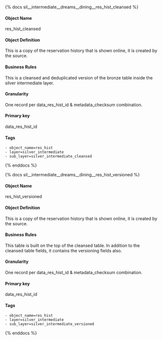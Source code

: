 {% docs sil__intermediate__dreams__dining__res_hist_cleansed %}

#### Object Name
res_hist_cleansed

#### Object Definition
This is a copy of the reservation history that is shown online, it is created by the source.

#### Business Rules
This is a cleansed and deduplicated version of the bronze table inside the silver intermediate layer.

#### Granularity
One record per data_res_hist_id & metadata_checksum combination.

#### Primary key
data_res_hist_id

#### Tags
    - object_name=res_hist
    - layer=silver_intermediate
    - sub_layer=silver_intermediate_cleansed

{% enddocs %}

{% docs sil__intermediate__dreams__dining__res_hist_versioned %}

#### Object Name
res_hist_versioned

#### Object Definition
This is a copy of the reservation history that is shown online, it is created by the source.

#### Business Rules
This table is built on the top of the cleansed table. In addition to the cleansed table fields, it contains the versioning fields also.

#### Granularity
One record per data_res_hist_id & metadata_checksum combination.

#### Primary key
data_res_hist_id

#### Tags
    - object_name=res_hist
    - layer=silver_intermediate
    - sub_layer=silver_intermediate_versioned

{% enddocs %}